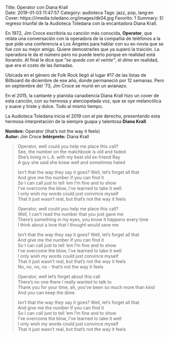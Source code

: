 Title: Operator con Diana Krall    
Date: 2019-01-03 11:47:57
Category: audioteca
Tags: jazz, pop, lang:en 
Cover: https:///media.toledano.org/images/dk04.jpg
Favorito: 1
Summary: El regreso triunfal de la Audioteca Toledana con la encantadora Diana Krall.

En 1972, Jim Croce escribiría su canción más conocida, __Operator__, que relata una conversación con la operadora de la compañía de teléfonos a la que pide una conferencia a Los Ángeles para hablar con su ex-novia que se fue con su mejor amigo. Quiere demostrarles que ya superó la traición. La operadora le da el número pero no puede leerlo porque en realidad está llorando. Al final le dice que _"se quede con el veinte"_, el _dime_ en realidad, que era el costo de las llamadas.

Ubicada en el género de Folk Rock llegó al lugar #17 de las listas de Billboard de diciembre de ese año, donde permaneció por 12 semanas. Pero en septiembre del '73, Jim Croce se murió en un avianazo.

En el 2015, la cantante y pianista canadiencia Diana Krall hizo un cover de esta canción, con su hermosa y aterciopelada voz, que se oye melancólica y suave y triste y dulce. Todo al mismo tiempo. 

La Audioteca Toledana inicia el 2019 con el pie derecho, presentando esta hermosa interpretación de la siempre guapa y talentosa __Diana Krall__.

<p><strong>Nombre:</strong> Operator (that&rsquo;s not the way it feels)<br />
<strong>Autor:</strong> Jim Croce 
<strong>Intérprete:</strong> Diana&nbsp;Krall</p>
<div id="player"></div>

<script type="text/javascript">
  let songlist = new Array(1);
  songlist[0] = new Object();
  songlist[0].mp3 = "//media.toledano.org/audioteca/operator.mp3";
  songlist[0].ogg =" //media.toledano.org/audioteca/operator.ogg"
  songlist[0].title = "Operator (that's not the way it feels)";
  songlist[0].cover = "//media.toledano.org/audioteca/operator.jpg";
  songlist[0].artist = "Diana Krall" 
  $("#player").xeMusicPlayer({songlist: songlist, theme: 3, mode: 1})
</script>

<blockquote>
<p>Operator, well could you help me place this call?<br />
See, the number on the matchbook is old and faded<br />
She&rsquo;s living in <span class="caps">L.A.</span> with my best old ex-friend Ray<br />
A guy she said she knew well and sometimes&nbsp;hated</p>
<p>Isn&rsquo;t that the way they say it goes? Well, let&rsquo;s forget all that<br />
And give me the number if you can find it<br />
So I can call just to tell &lsquo;em I&rsquo;m fine and to show<br />
I&rsquo;ve overcome the blow, I&rsquo;ve learned to take it well<br />
I only wish my words could just convince myself<br />
That it just wasn&rsquo;t real, but that&rsquo;s not the way it&nbsp;feels</p>
<p>Operator, well could you help me place this call?<br />
Well, I can&rsquo;t read the number that you just gave me<br />
There&rsquo;s something in my eyes, you know it happens every time<br />
I think about a love that I thought would save&nbsp;me</p>
<p>Isn&rsquo;t that the way they say it goes? Well, let&rsquo;s forget all that<br />
And give me the number if you can find it<br />
So I can call just to tell &lsquo;em I&rsquo;m fine and to show<br />
I&rsquo;ve overcome the blow, I&rsquo;ve learned to take it well<br />
I only wish my words could just convince myself<br />
That it just wasn&rsquo;t real, but that&rsquo;s not the way it feels<br />
No, no, no, no - that&rsquo;s not the way it&nbsp;feels</p>
<p>Operator, well let&rsquo;s forget about this call<br />
There&rsquo;s no one there I really wanted to talk to<br />
Thank you for your time, ah, you&rsquo;ve been so much more than kind<br />
And you can keep the&nbsp;dime</p>
<p>Isn&rsquo;t that the way they say it goes? Well, let&rsquo;s forget all that<br />
And give me the number if you can find it<br />
So I can call just to tell &lsquo;em I&rsquo;m fine and to show<br />
I&rsquo;ve overcome the blow, I&rsquo;ve learned to take it well<br />
I only wish my words could just convince myself<br />
That it just wasn&rsquo;t real, but that&rsquo;s not the way it&nbsp;feels</p>
</blockquote>